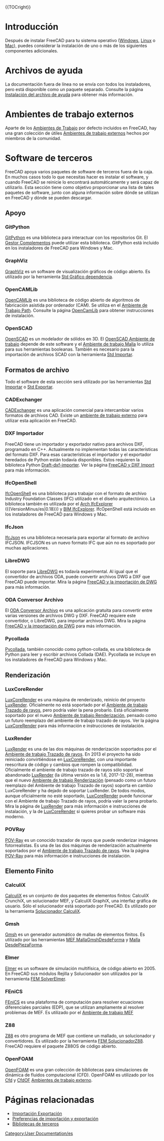 





{{TOCright}}

# Introducción

Después de instalar FreeCAD para tu sistema operativo ([Windows](Installing_on_Windows/es.md), [Linux](Installing_on_Linux/es.md) o [Mac](Installing_on_Mac/es.md)), puedes considerar la instalación de uno o más de los siguientes componentes adicionales.

# Archivos de ayuda 

La documentación fuera de línea no se envía con todos los instaladores, pero está disponible como un paquete separado. Consulte la página [Instalación del archivo de ayuda](Installing_Helpfile/es.md) para obtener más información.

# Ambientes de trabajo externos 

Aparte de los [Ambientes de Trabajo](workbenches/es.md) por defecto incluidos en FreeCAD, hay una gran colección de útiles [Ambientes de trabajo externos](External_workbenches/es.md) hechos por miembros de la comunidad.

# Software de terceros 

FreeCAD apoya varios paquetes de software de terceros fuera de la caja. En muchos casos todo lo que necesitas hacer es instalar el software, y cuando FreeCAD se reinicie lo encontrará automáticamente y será capaz de utilizarlo. Esta sección tiene como objetivo proporcionar una lista de tales paquetes de software, junto con alguna información sobre dónde se utilizan en FreeCAD y dónde se pueden descargar.

## Apoyo

### GitPython

[GitPython](https://github.com/gitpython-developers/GitPython) es una biblioteca para interactuar con los repositorios Git. El [Gestor Complementos](Std_AddonMgr/es.md) puede utilizar esta biblioteca. GitPython está incluido en los instaladores de FreeCAD para Windows y Mac.

### GraphViz

[GraphViz](https://www.graphviz.org) es un software de visualización gráficos de código abierto. Es utilizado por la herramienta [Std Gráfico dependencia](Std_DependencyGraph/es.md).

### OpenCAMLib

[OpenCAMLib](http://www.anderswallin.net/CAM) es una biblioteca de código abierto de algoritmos de fabricación asistida por ordenador (CAM). Se utiliza en el [Ambiente de Trabajo Path](Path_Workbench/es.md). Consulte la página [OpenCamLib](OpenCamLib/es.md) para obtener instrucciones de instalación.

### OpenSCAD

[OpenSCAD](https://www.openscad.org) es un modelador de sólidos en 3D. El [OpenSCAD Ambiente de trabajo](OpenSCAD_Workbench/es.md) depende de este software y el [Ambiente de trabajo Malla](Mesh_Workbench/es.md) lo utiliza para sus herramientas booleanas. También es necesario para la importación de archivos SCAD con la herramienta [Std Importar](Std_Import/es.md).

## Formatos de archivo 

Todo el software de esta sección será utilizado por las herramientas [Std Importar](Std_Import/es.md) o [Std Exportar](Std_Export/es.md).

### CADExchanger

[CADExchanger](https://cadexchanger.com) es una aplicación comercial para intercambiar varios formatos de archivos CAD. Existe un [ambiente de trabajo externo](https://github.com/yorikvanhavre/CADExchanger) para utilizar esta aplicación en FreeCAD.

### DXF Importador 

FreeCAD tiene un importador y exportador nativo para archivos DXF, programado en C++. Actualmente no implementan todas las características del formato DXF. Para esas características el importador y el exportador heredados de Python están todavía disponibles. Estos requieren la biblioteca Python [Draft-dxf-importer](https://github.com/yorikvanhavre/Draft-dxf-importer). Ver la página [FreeCAD y DXF Import](FreeCAD_and_DXF_Import/es.md) para más información.

### IfcOpenShell

[IfcOpenShell](http://ifcopenshell.org) es una biblioteca para trabajar con el formato de archivo Industry Foundation Classes (IFC) utilizado en el diseño arquitectónico. La biblioteca también es utilizada por el [Arch IfcExplorer](Arch_IfcExplorer/es.md) ({{VersionMinus/es|0.18}}) y [BIM IfcExplorer](BIM_IfcExplorer/es.md). IfcOpenShell está incluido en los instaladores de FreeCAD para Windows y Mac.

### IfcJson

[IfcJson](https://github.com/buildingSMART/ifcJSON) es una biblioteca necesaria para exportar al formato de archivo IFCJSON. IFCJSON es un nuevo formato IFC que aún no es soportado por muchas aplicaciones.

### LibreDWG

El soporte para [LibreDWG](https://www.gnu.org/software/libredwg) es todavía experimental. Al igual que el convertidor de archivos ODA, puede convertir archivos DWG a DXF que FreeCAD puede importar. Mira la página [FreeCAD y la importación de DWG](FreeCAD_and_DWG_Import/es.md) para más información.

### ODA Conversor Archivo 

El [ODA Conversor Archivo](https://www.opendesign.com/guestfiles/oda_file_converter) es una aplicación gratuita para convertir entre varias versiones de archivos DWG y DXF. FreeCAD requiere este convertidor, o LibreDWG, para importar archivos DWG. Mira la página [FreeCAD y la importación de DWG](FreeCAD_and_DWG_Import/es.md) para más información.

### Pycollada

[Pycollada](https://github.com/pycollada/pycollada/releases), también conocido como python-collada, es una biblioteca de Python para leer y escribir archivos Collada (DAE). Pycollada se incluye en los instaladores de FreeCAD para Windows y Mac.

## Renderización

### LuxCoreRender

[LuxCoreRender](https://www.luxcorerender.org) es una máquina de renderizado, reinicio del proyecto [LuxRender](LuxRender/es.md). Oficialmente no está soportado por el [Ambiente de trabajo Trazado de rayos](Raytracing_Workbench/es.md), pero podría valer la pena probarlo. Está oficialmente soportado por el nuevo [Ambiente de trabajo Renderización](https://github.com/FreeCAD/FreeCAD-render), pensado como un futuro reemplazo del ambiente de trabajo trazado de rayos. Ver la página [LuxCoreRender](LuxCoreRender/es.md) para más información e instrucciones de instalación.

### LuxRender

[LuxRender](https://luxcorerender.org/history/) es una de las dos máquinas de renderización soportados por el [Ambiente de trabajo Trazado de rayos](Raytracing_Workbench/es.md). En 2013 el proyecto ha sido reiniciado convirtiéndose en [LuxCoreRender](LuxCoreRender/es.md), con una importante reescritura de código y cambios que rompen la compatibilidad. Oficialmente el ambiente de trabajo trazado de rayos sólo soporta el abandonado [LuxRender](LuxRender/es.md) (la última versión es la 1.6, 2017-12-28), mientras que el nuevo [Ambiente de trabajo Renderización](https://github.com/FreeCAD/FreeCAD-render) (pensado como un futuro reemplazo del Ambiente de trabajo Trazado de rayos) soporta en cambio LuxCoreRender y ha dejado de soportar LuxRender. De todos modos, aunque oficialmente no esté soportado, [LuxCoreRender](LuxCoreRender/es.md) puede funcionar con el Ambiente de trabajo Trazado de rayos, podría valer la pena probarlo. Mira la página de [LuxRender](LuxRender/es.md) para más información e instrucciones de instalación, y la de [LuxCoreRender](LuxCoreRender/es.md) si quieres probar un software más moderno.

### POVRay

[POV-Ray](https://www.povray.org) es un conocido trazador de rayos que puede renderizar imágenes fotorrealistas. Es una de las dos máquinas de renderización actualmente soportados por el [Ambiente de trabajo Trazado de rayos](Raytracing_Workbench/es.md). Vea la página [POV-Ray](POV-Ray/es.md) para más información e instrucciones de instalación.

## Elemento Finito 

### CalculiX

[CalculiX](http://calculix.de) es un conjunto de dos paquetes de elementos finitos: CalculiX CrunchiX, un solucionador MEF, y CalculiX GraphiX, una interfaz gráfica de usuario. Sólo el solucionador está soportado por FreeCAD. Es utilizado por la herramienta [Solucionador CalculiX](FEM_SolverCalculiX/es.md).

### Gmsh

[Gmsh](http://gmsh.info) es un generador automático de mallas de elementos finitos. Es utilizado por las herramientas [MEF MallaGmshDesdeForma](FEM_MeshGmshFromShape/es.md) y [Malla DesdePiezaForma](Mesh_FromPartShape/es.md).

### Elmer

[Elmer](https://www.csc.fi/web/elmer) es un software de simulación multifísica, de código abierto en 2005. En FreeCAD sus módulos Rejilla y Solucionador son utilizados por la herramienta [FEM SolverElmer](FEM_SolverElmer/es.md).

### FEniCS

[FEniCS](https://fenicsproject.org) es una plataforma de computación para resolver ecuaciones diferenciales parciales (EDP), que se utilizan ampliamente al resolver problemas de MEF. Es utilizado por el [Ambiente de trabajo MEF](FEM_Workbench/es.md)

### Z88

[Z88](https://en.z88.de) es otro programa de MEF que contiene un mallado, un solucionador y convertidores. Es utilizado por la herramienta [FEM SolucionadorZ88](FEM_SolverZ88/es.md). FreeCAD requiere el paquete Z88OS de código abierto.

### OpenFOAM

[OpenFOAM](https://openfoam.org) es una gran colección de bibliotecas para simulaciones de dinámica de fluidos computacional (CFD). OpenFOAM es utilizado por los [Cfd](Cfd_Workbench/es.md) y [CfdOF](https://github.com/jaheyns/CfdOF) [Ambientes de trabajo externo](external_workbenches/es.md).

# Páginas relacionadas 

-   [Importación Exportación](Import_Export/es.md)
-   [Preferencias de importación y exportación](Import_Export_Preferences/es.md)
-   [ Bibliotecas de terceros](Third_Party_Libraries/es.md)




[Category:User Documentation/es](Category:User_Documentation/es.md)
